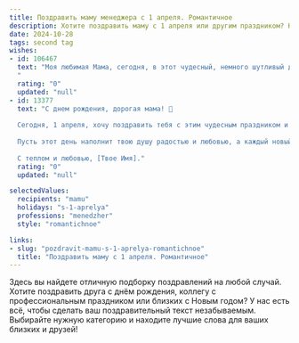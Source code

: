 ```yaml
---
title: Поздравить маму менеджера с 1 апреля. Романтичное
description: Хотите поздравить маму с 1 апреля или другим праздником? Наш ИИ создаст незабываемое поздравление, а вы обязательно выделитесь среди других.  
date: 2024-10-28
tags: second tag
wishes:
- id: 106467
  text: "Моя любимая Мама, сегодня, в этот чудесный, немного шутливый день, 1 апреля, я хочу признаться тебе в любви!  Ты – мой самый верный друг, моя опора и вдохновение. Твоя забота и мудрость, твой профессионализм менеджера, который ты проявляешь каждый день, поражают меня.  Пусть эта весна принесет тебе столько же тепла и радости, сколько ты даришь нам, пусть все твои мечты сбудутся, а сердце наполнится счастьем и любовью. С праздником, моя дорогая!
  "
  rating: "0"
  updated: "null"
- id: 13377
  text: "С днем рождения, дорогая мама! 🌹
  
  Сегодня, 1 апреля, хочу поздравить тебя с этим чудесным праздником и сказать, как сильно я тебя люблю и ценю. Ты не только мама, но и настоящий менеджер в нашей семье, всегда умело управляя нашими делами и чувствами. Твоя забота и поддержка делают нашу жизнь ярче и счастливее.
  
  Пусть этот день наполнит твою душу радостью и любовью, а каждый новый день приносит тебе успех и улыбки. Ты заслуживаешь всего самого прекрасного!
  
  С теплом и любовью, [Твое Имя]."
  rating: "0"
  updated: "null"

selectedValues:
  recipients: "mamu"
  holidays: "s-1-aprelya"
  professions: "menedzher"
  style: "romantichnoe"

links:
- slug: "pozdravit-mamu-s-1-aprelya-romantichnoe"
  title: "Поздравить маму с 1 апреля. Романтичное"
---
```


Здесь вы найдете отличную подборку поздравлений на любой случай.
Хотите поздравить друга с днём рождения, коллегу с профессиональным праздником или близких с Новым годом? У нас есть всё, чтобы сделать ваш поздравительный текст незабываемым. Выбирайте нужную категорию и находите лучшие слова для ваших близких и друзей!
